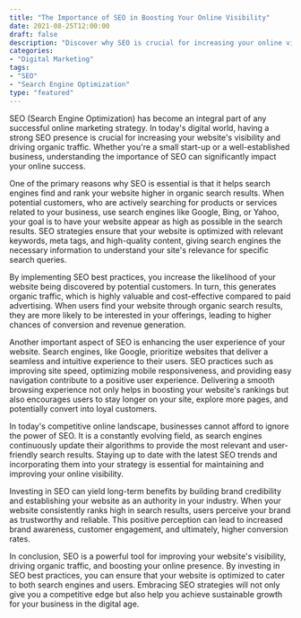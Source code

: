 ```yaml
---
title: "The Importance of SEO in Boosting Your Online Visibility"
date: 2021-08-25T12:00:00
draft: false
description: "Discover why SEO is crucial for increasing your online visibility and driving organic traffic to your website."
categories:
- "Digital Marketing"
tags:
- "SEO"
- "Search Engine Optimization"
type: "featured"
---
```


SEO (Search Engine Optimization) has become an integral part of any successful online marketing strategy. In today's digital world, having a strong SEO presence is crucial for increasing your website's visibility and driving organic traffic. Whether you're a small start-up or a well-established business, understanding the importance of SEO can significantly impact your online success.

One of the primary reasons why SEO is essential is that it helps search engines find and rank your website higher in organic search results. When potential customers, who are actively searching for products or services related to your business, use search engines like Google, Bing, or Yahoo, your goal is to have your website appear as high as possible in the search results. SEO strategies ensure that your website is optimized with relevant keywords, meta tags, and high-quality content, giving search engines the necessary information to understand your site's relevance for specific search queries.

By implementing SEO best practices, you increase the likelihood of your website being discovered by potential customers. In turn, this generates organic traffic, which is highly valuable and cost-effective compared to paid advertising. When users find your website through organic search results, they are more likely to be interested in your offerings, leading to higher chances of conversion and revenue generation.

Another important aspect of SEO is enhancing the user experience of your website. Search engines, like Google, prioritize websites that deliver a seamless and intuitive experience to their users. SEO practices such as improving site speed, optimizing mobile responsiveness, and providing easy navigation contribute to a positive user experience. Delivering a smooth browsing experience not only helps in boosting your website's rankings but also encourages users to stay longer on your site, explore more pages, and potentially convert into loyal customers.

In today's competitive online landscape, businesses cannot afford to ignore the power of SEO. It is a constantly evolving field, as search engines continuously update their algorithms to provide the most relevant and user-friendly search results. Staying up to date with the latest SEO trends and incorporating them into your strategy is essential for maintaining and improving your online visibility.

Investing in SEO can yield long-term benefits by building brand credibility and establishing your website as an authority in your industry. When your website consistently ranks high in search results, users perceive your brand as trustworthy and reliable. This positive perception can lead to increased brand awareness, customer engagement, and ultimately, higher conversion rates.

In conclusion, SEO is a powerful tool for improving your website's visibility, driving organic traffic, and boosting your online presence. By investing in SEO best practices, you can ensure that your website is optimized to cater to both search engines and users. Embracing SEO strategies will not only give you a competitive edge but also help you achieve sustainable growth for your business in the digital age.
